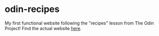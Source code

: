 # odin-recipes
My first functional website following the "recipes" lesson from The Odin Project! Find the actual website [here](https://srilakshmip03.github.io/odin-recipes/). 
